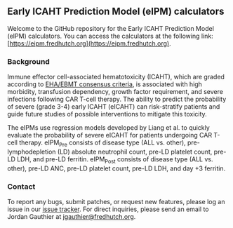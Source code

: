 ## Early ICAHT Prediction Model (eIPM) calculators

Welcome to the GitHub repository for the Early ICAHT Prediction Model (eIPM) calculators. You can access the calculators at the following link: [https://eipm.fredhutch.org](https://eipm.fredhutch.org).

### Background
Immune effector cell-associated hematotoxicity (ICAHT), which are graded according to [EHA/EBMT consensus criteria](https://ashpublications.org/blood/article/142/10/865/496185/Immune-effector-cell-associated-hematotoxicity-EHA), is associated with high morbidity, transfusion dependency, growth factor requirement, and severe infections following CAR T-cell therapy. The ability to predict the probability of severe (grade 3-4) early ICAHT (eICAHT) can risk-stratify patients and guide future studies of possible interventions to mitigate this toxicity. 

The eIPMs use regression models developed by Liang et al. to quickly evaluate the probability of severe eICAHT for patients undergoing CAR T-cell therapy. eIPM<sub>Pre</sub> consists of disease type (ALL vs. other), pre-lymphodepletion (LD) absolute neutrophil count, pre-LD platelet count, pre-LD LDH, and pre-LD ferritin. eIPM<sub>Post</sub> consists of disease type (ALL vs. other), pre-LD ANC, pre-LD platelet count, pre-LD LDH, and day +3 ferritin.

### Contact

To report any bugs, submit patches, or request new features, please log an issue in our [issue tracker](https://github.com/FredHutch/eipm-calculator/issues). For direct inquiries, please send an email to Jordan Gauthier at [jgauthier\@fredhutch.org](mailto:jgauthier@fredhutch.org).
